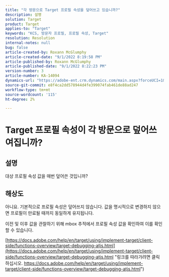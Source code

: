 ```yaml
---
title: "각 방문으로 Target 프로필 속성을 덮어쓰고 있습니까?"
description: 설명
solution: Target
product: Target
applies-to: "Target"
keywords: "KCS, 방문자 프로필, 프로필 속성, Target"
resolution: Resolution
internal-notes: null
bug: false
article-created-by: Roxann McGlumphy
article-created-date: "9/1/2022 8:19:58 PM"
article-published-by: Roxann McGlumphy
article-published-date: "9/1/2022 8:22:23 PM"
version-number: 3
article-number: KA-14094
dynamics-url: "https://adobe-ent.crm.dynamics.com/main.aspx?forceUCI=1&pagetype=entityrecord&etn=knowledgearticle&id=18d89b6d-332a-ed11-9db1-002248086a27"
source-git-commit: e8f4ca2dd578944d4fe399074fab461de88ad247
workflow-type: tm+mt
source-wordcount: '115'
ht-degree: 2%

---
```


# Target 프로필 속성이 각 방문으로 덮어쓰여집니까?

## 설명


대상 프로필 속성 값을 매번 덮어쓴 것입니까?


## 해상도


아니요. 기본적으로 프로필 속성은 덮어쓰지 않습니다. 값을 명시적으로 변경하지 않으면 프로필이 만료될 때까지 동일하게 유지됩니다.

이전 및 이후 값을 관찰하기 위해 mbox 추적에서 프로필 속성 값을 확인하여 이를 확인할 수 있습니다.

[https://docs.adobe.com/help/en/target/using/implement-target/client-side/functions-overview/target-debugging-atjs.html](https://docs.adobe.com/help/en/target/using/implement-target/client-side/functions-overview/target-debugging-atjs.html "링크를 따라가려면 클릭하십시오. https://docs.adobe.com/help/en/target/using/implement-target/client-side/functions-overview/target-debugging-atjs.html")
